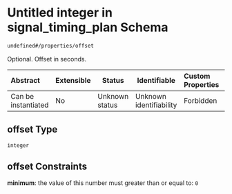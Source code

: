 # Untitled integer in signal_timing_plan Schema

```txt
undefined#/properties/offset
```

Optional. Offset in seconds.


| Abstract            | Extensible | Status         | Identifiable            | Custom Properties | Additional Properties | Access Restrictions | Defined In                                                                                          |
| :------------------ | ---------- | -------------- | ----------------------- | :---------------- | --------------------- | ------------------- | --------------------------------------------------------------------------------------------------- |
| Can be instantiated | No         | Unknown status | Unknown identifiability | Forbidden         | Allowed               | none                | [signal_timing_plan.schema.json\*](../../out/signal_timing_plan.schema.json "open original schema") |

## offset Type

`integer`

## offset Constraints

**minimum**: the value of this number must greater than or equal to: `0`
